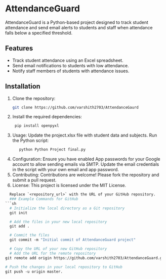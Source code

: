 # AttendanceGuard

AttendanceGuard is a Python-based project designed to track student attendance and send email alerts to students and staff when attendance falls below a specified threshold.

## Features

- Track student attendance using an Excel spreadsheet.
- Send email notifications to students with low attendance.
- Notify staff members of students with attendance issues.

## Installation

1. Clone the repository:
   ```sh
   git clone https://github.com/varshith2703/AttendanceGaurd
2. Install the required dependencies:
   ```sh
    pip install openpyxl
3. Usage:
   Update the project.xlsx file with student data and subjects.
   Run the Python script:
    ```sh
       python Python Project final.py
4. Configuration:
   Ensure you have enabled App passwords for your Google account to allow sending emails via SMTP.
   Update the email credentials in the script with your own email and app password.
5. Contributing:
   Contributions are welcome! Please fork the repository and submit a pull request.
6. License:
     This project is licensed under the MIT License.
  ```graphql
    Replace `<repository_url>` with the URL of your GitHub repository.
    ### Example Commands for GitHub
```sh
    # Initialize the local directory as a Git repository
    git init

    # Add the files in your new local repository
    git add .

    # Commit the files
    git commit -m "Initial commit of AttendanceGuard project"

    # Copy the URL of your new GitHub repository
    # Add the URL for the remote repository
  git remote add origin https://github.com/varshith2703/AttendanceGuard.git

# Push the changes in your local repository to GitHub
git push -u origin master.





